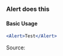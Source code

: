 ### Alert does this

#### Basic Usage

```jsx
<Alert>Test</Alert>
```

Source:

```js { "file": "./Alert.js" }
```
